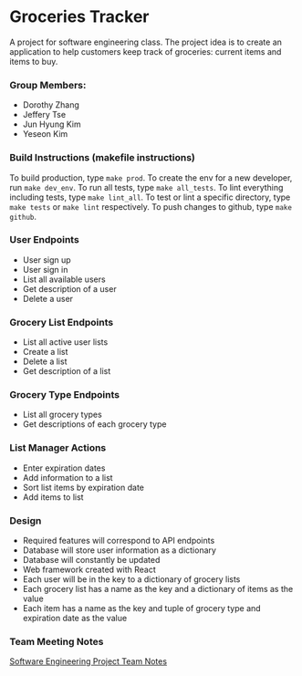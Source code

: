 # Groceries Tracker
A project for software engineering class. The project idea is to create 
an application to help customers keep track of groceries: current items and items to buy.

### Group Members: 
- Dorothy Zhang
- Jeffery Tse
- Jun Hyung Kim
- Yeseon Kim

### Build Instructions (makefile instructions)
To build production, type `make prod`.
To create the env for a new developer, run `make dev_env`.
To run all tests, type `make all_tests`.
To lint everything including tests, type `make lint_all`.
To test or lint a specific directory, type `make tests` or `make lint` 
respectively.
To push changes to github, type `make github`.

### User Endpoints
- User sign up
- User sign in
- List all available users
- Get description of a user
- Delete a user

### Grocery List Endpoints
- List all active user lists
- Create a list
- Delete a list
- Get description of a list

### Grocery Type Endpoints
- List all grocery types
- Get descriptions of each grocery type

### List Manager Actions
- Enter expiration dates
- Add information to a list
- Sort list items by expiration date
- Add items to list

### Design
- Required features will correspond to API endpoints
- Database will store user information as a dictionary
- Database will constantly be updated
- Web framework created with React
- Each user will be in the key to a dictionary of grocery lists
- Each grocery list has a name as the key and a dictionary of items as the value
- Each item has a name as the key and tuple of grocery type and expiration date as the value

### Team Meeting Notes
[Software Engineering Project Team Notes](https://docs.google.com/document/d/11KMQVGyT2PAPuXw1jjtB6jfMHi0jvwKVs2K-rYYlDuw/edit?usp=sharing)
